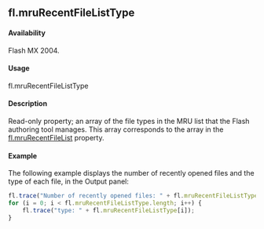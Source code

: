 ## fl.mruRecentFileListType

#### Availability

Flash MX 2004.

#### Usage

fl.mruRecentFileListType

#### Description

Read-only property; an array of the file types in the MRU list that the Flash authoring tool manages. This array corresponds to the array in the [fl.mruRecentFileList](../flash_object_(fl)/fl42.md) property.

#### Example

The following example displays the number of recently opened files and the type of each file, in the Output panel:

```javascript
fl.trace("Number of recently opened files: " + fl.mruRecentFileListType.length);
for (i = 0; i < fl.mruRecentFileListType.length; i++) {
    fl.trace("type: " + fl.mruRecentFileListType[i]);
}
```
